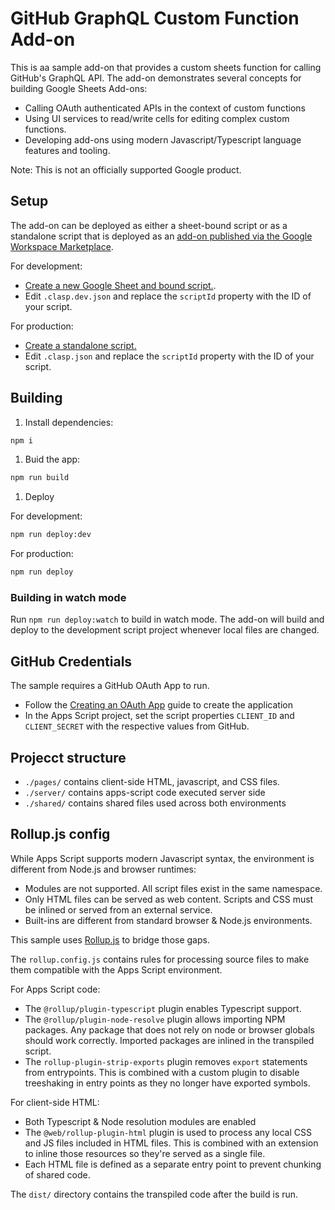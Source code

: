 # GitHub GraphQL Custom Function Add-on

This is aa sample add-on that provides a custom sheets function
for calling GitHub's GraphQL API. The add-on demonstrates
several concepts for building Google Sheets Add-ons:

* Calling OAuth authenticated APIs in the context of
  custom functions
* Using UI services to read/write cells for editing complex
  custom functions.
* Developing add-ons using modern Javascript/Typescript language
  features and tooling.

Note: This is not an officially supported Google product.

## Setup

The add-on can be deployed as either a sheet-bound script or as a
standalone script that is deployed as an [add-on published via the Google Workspace Marketplace](https://developers.google.com/apps-script/add-ons/how-tos/publish-add-on-overview). 

For development:

* [Create a new Google Sheet and bound script.](https://developers.google.com/apps-script/guides/projects#create_a_project_from_google_docs_sheets_or_slides).
* Edit `.clasp.dev.json` and replace the `scriptId` property
  with the ID of your script.

For production:

* [Create a standalone script.](https://developers.google.com/apps-script/guides/projects#create_a_project_from_google_drive)
* Edit `.clasp.json` and replace the `scriptId` property
  with the ID of your script.

## Building

1. Install dependencies:

```sh
npm i
```

1. Buid the app:

```sh
npm run build
```

1. Deploy

For development:

```sh
npm run deploy:dev
```

For production:
```sh
npm run deploy
```

### Building in watch mode

Run `npm run deploy:watch` to build in watch mode. The add-on will
build and deploy to the development script project whenever
local files are changed.

## GitHub Credentials

The sample requires a GitHub OAuth App to run.

* Follow the [Creating an OAuth App](https://docs.github.com/en/developers/apps/building-oauth-apps/creating-an-oauth-app) guide to create the application
* In the Apps Script project, set the script properties `CLIENT_ID` and `CLIENT_SECRET` with the respective values from GitHub.


## Projecct structure

* `./pages/` contains client-side HTML, javascript, and CSS files.
* `./server/` contains apps-script code executed server side
* `./shared/` contains shared files used across both environments

## Rollup.js config

While Apps Script supports modern Javascript syntax, the environment is different from Node.js and browser runtimes:

* Modules are not supported. All script files exist in the same namespace.
* Only HTML files can be served as web content. Scripts and CSS must be inlined or served from an external service.
* Built-ins are different from standard browser & Node.js environments.

This sample uses [Rollup.js](https://rollupjs.org/guide/en/) to bridge those gaps.

The `rollup.config.js` contains rules for processing source files
to make them compatible with the Apps Script environment.

For Apps Script code:

* The `@rollup/plugin-typescript` plugin enables Typescript support.
* The `@rollup/plugin-node-resolve` plugin allows importing NPM 
  packages. Any package that does not rely on node or browser
  globals should work correctly. Imported packages are inlined
  in the transpiled script.
* The `rollup-plugin-strip-exports` plugin removes `export` statements
  from entrypoints. This is combined with a custom plugin to
  disable treeshaking in entry points as they no longer have exported
  symbols.

For client-side HTML:

* Both Typescript & Node resolution modules are enabled
* The `@web/rollup-plugin-html` plugin is used to process
  any local CSS and JS files included in HTML files. This is
  combined with an extension to inline those resources so they're
  served as a single file.
* Each HTML file is defined as a separate entry point to prevent
  chunking of shared code.

The `dist/` directory contains the transpiled code after the build is run.



